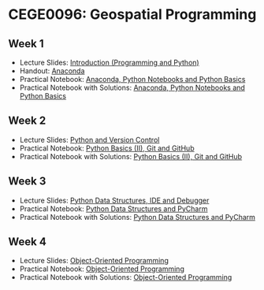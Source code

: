 # CEGE0096: Geospatial Programming

## Week 1

- Lecture Slides: [Introduction (Programming and Python)](https://github.com/aldolipani/CEGE0096/blob/master/1%20-%20Week/1%20-%20CEGE0096%20Introduction.pdf)
- Handout: [Anaconda](https://github.com/aldolipani/CEGE0096/blob/master/1%20-%20Week/Anaconda.md)
- Practical Notebook: [Anaconda, Python Notebooks and Python Basics](https://github.com/aldolipani/CEGE0096/blob/master/1%20-%20Week/1%20-%20Anaconda%2C%20Python%20Notebooks%20and%20Python%20Basics.ipynb)
- Practical Notebook with Solutions: [Anaconda, Python Notebooks and Python Basics](https://github.com/aldolipani/CEGE0096/blob/master/1%20-%20Week/1%20-%20Anaconda%2C%20Python%20Notebooks%20and%20Python%20Basics%20with%20Solutions.ipynb)

## Week 2

- Lecture Slides: [Python and Version Control](https://github.com/aldolipani/CEGE0096/blob/master/2%20-%20Week/2%20-%20CEGE0096%20Python%20and%20Version%20Control.pdf)
- Practical Notebook: [Python Basics (II), Git and GitHub](https://github.com/aldolipani/CEGE0096/blob/master/2%20-%20Week/2%20-%20Python%20Basics%20(II)%2C%20Git%20and%20GitHub.ipynb)
- Practical Notebook with Solutions: [Python Basics (II), Git and GitHub](https://github.com/aldolipani/CEGE0096/blob/master/2%20-%20Week/2%20-%20Python%20Basics%20(II)%2C%20Git%20and%20GitHub%20with%20Solutions.ipynb)

## Week 3

- Lecture Slides: [Python Data Structures, IDE and Debugger](https://github.com/aldolipani/CEGE0096/blob/master/3%20-%20Week/3%20-%20CEGE0096%20Python%20Data%20Structures%2C%20IDE%20and%20Debugger.pdf)
- Practical Notebook: [Python Data Structures and PyCharm](https://github.com/aldolipani/CEGE0096/blob/master/3%20-%20Week/3%20-%20Python%20Data%20Structures%20and%20PyCharm.ipynb)
- Practical Notebook with Solutions: [Python Data Structures and PyCharm](https://github.com/aldolipani/CEGE0096/blob/master/3%20-%20Week/3%20-%20Python%20Data%20Structures%20and%20PyCharm%20with%20Solutions.ipynb)

## Week 4

- Lecture Slides: [Object-Oriented Programming](https://github.com/aldolipani/CEGE0096/blob/master/4%20-%20Week/4%20-%20CEGE0096%20Object-Oriented%20Programming.pdf)
- Practical Notebook: [Object-Oriented Programming](https://github.com/aldolipani/CEGE0096/blob/master/4%20-%20Week/4%20-%20Object-Oriented%20Programming.ipynb)
- Practical Notebook with Solutions: [Object-Oriented Programming](https://github.com/aldolipani/CEGE0096/blob/master/4%20-%20Week/4%20-%20Object-Oriented%20Programming%20with%20Solutions.ipynb)
